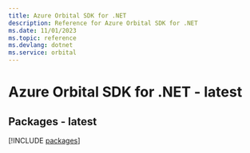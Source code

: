 ```yaml
---
title: Azure Orbital SDK for .NET
description: Reference for Azure Orbital SDK for .NET
ms.date: 11/01/2023
ms.topic: reference
ms.devlang: dotnet
ms.service: orbital
---
```

# Azure Orbital SDK for .NET - latest
## Packages - latest
[!INCLUDE [packages](orbital-index.md)]